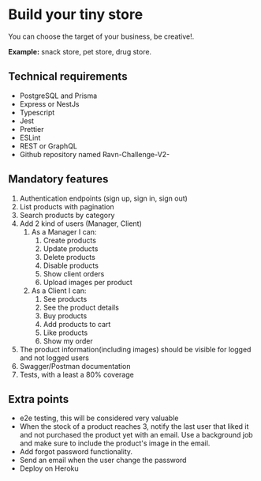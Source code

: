 # Build your tiny store

You can choose the target of your business, be creative!.

**Example:** snack store, pet store, drug store.

## Technical requirements

- PostgreSQL and Prisma
- Express or NestJs
- Typescript
- Jest
- Prettier
- ESLint
- REST or GraphQL
- Github repository named Ravn-Challenge-V2-<your name>

## Mandatory features

1. Authentication endpoints (sign up, sign in, sign out)
2. List products with pagination
3. Search products by category
4. Add 2 kind of users (Manager, Client)
    1. As a Manager I can:
        1. Create products
        2. Update products
        3. Delete products
        4. Disable products
        5. Show client orders
        6. Upload images per product
    2. As a Client I can:
        1. See products
        2. See the product details
        3. Buy products
        4. Add products to cart
        5. Like products
        6. Show my order
5. The product information(including images) should be visible for logged and not logged users
6. Swagger/Postman documentation
7. Tests, with a least a 80% coverage

## Extra points

- e2e testing, this will be considered very valuable
- When the stock of a product reaches 3, notify the last user that liked it and not purchased the product yet with an email. Use a background job and make sure to include the product's image in the email.
- Add forgot password functionality.
- Send an email when the user change the password
- Deploy on Heroku